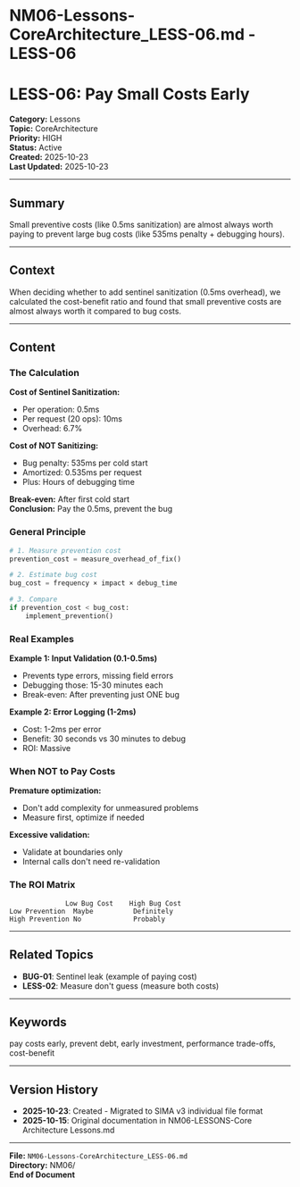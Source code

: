 # NM06-Lessons-CoreArchitecture_LESS-06.md - LESS-06

# LESS-06: Pay Small Costs Early

**Category:** Lessons  
**Topic:** CoreArchitecture  
**Priority:** HIGH  
**Status:** Active  
**Created:** 2025-10-23  
**Last Updated:** 2025-10-23

---

## Summary

Small preventive costs (like 0.5ms sanitization) are almost always worth paying to prevent large bug costs (like 535ms penalty + debugging hours).

---

## Context

When deciding whether to add sentinel sanitization (0.5ms overhead), we calculated the cost-benefit ratio and found that small preventive costs are almost always worth it compared to bug costs.

---

## Content

### The Calculation

**Cost of Sentinel Sanitization:**
- Per operation: 0.5ms
- Per request (20 ops): 10ms
- Overhead: 6.7%

**Cost of NOT Sanitizing:**
- Bug penalty: 535ms per cold start
- Amortized: 0.535ms per request
- Plus: Hours of debugging time

**Break-even:** After first cold start  
**Conclusion:** Pay the 0.5ms, prevent the bug

### General Principle

```python
# 1. Measure prevention cost
prevention_cost = measure_overhead_of_fix()

# 2. Estimate bug cost
bug_cost = frequency × impact × debug_time

# 3. Compare
if prevention_cost < bug_cost:
    implement_prevention()
```

### Real Examples

**Example 1: Input Validation (0.1-0.5ms)**
- Prevents type errors, missing field errors
- Debugging those: 15-30 minutes each
- Break-even: After preventing just ONE bug

**Example 2: Error Logging (1-2ms)**
- Cost: 1-2ms per error
- Benefit: 30 seconds vs 30 minutes to debug
- ROI: Massive

### When NOT to Pay Costs

**Premature optimization:**
- Don't add complexity for unmeasured problems
- Measure first, optimize if needed

**Excessive validation:**
- Validate at boundaries only
- Internal calls don't need re-validation

### The ROI Matrix

```
              Low Bug Cost    High Bug Cost
Low Prevention  Maybe          Definitely
High Prevention No             Probably
```

---

## Related Topics

- **BUG-01**: Sentinel leak (example of paying cost)
- **LESS-02**: Measure don't guess (measure both costs)

---

## Keywords

pay costs early, prevent debt, early investment, performance trade-offs, cost-benefit

---

## Version History

- **2025-10-23**: Created - Migrated to SIMA v3 individual file format
- **2025-10-15**: Original documentation in NM06-LESSONS-Core Architecture Lessons.md

---

**File:** `NM06-Lessons-CoreArchitecture_LESS-06.md`  
**Directory:** NM06/  
**End of Document**
